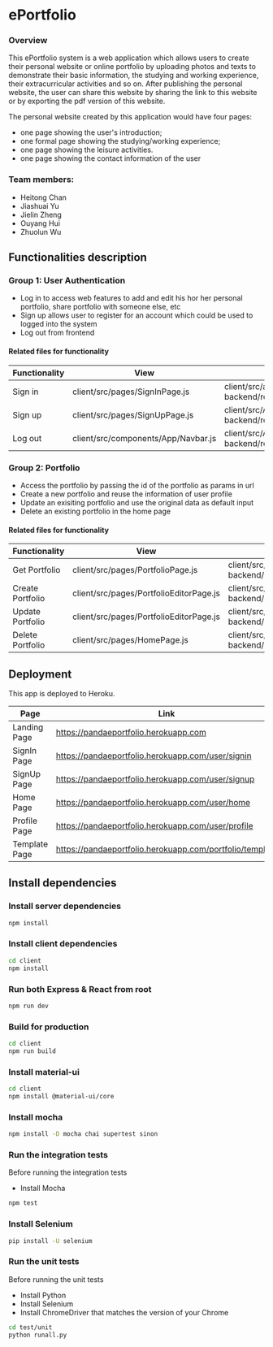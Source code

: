 # ePortfolio

### Overview
This ePortfolio system  is a web application which allows users to create their personal website or online portfolio by uploading photos and texts to demonstrate their basic information, the studying and working experience, their extracurricular activities and so on. After publishing the personal website, the user can share this website by sharing the link to this website or by exporting the pdf version of this website.

The personal website created by this application would have four pages: 
- one page showing the user's introduction; 
- one formal page showing the studying/working experience; 
- one page showing the leisure activities.
- one page showing the contact information of the user


### Team members:

- Heitong Chan
- Jiashuai Yu
- Jielin Zheng
- Ouyang Hui
- Zhuolun Wu


## Functionalities description

### Group 1: User Authentication

- Log in to access web features to add and edit his hor her personal portfolio, share portfolio with someone else, etc
- Sign up allows user to register for an account which could be used to logged into the system
- Log out from frontend


#### Related files for functionality

| Functionality | View                            | Route                                                        | Controller                            | Model                   |
| ------------- | ------------------------------- | ------------------------------------------------------------ | ------------------------------------- | ----------------------- |
| Sign in     | client/src/pages/SignInPage.js  | client/src/api/userAPI.js<br />backend/routes/usersRouter.js | backend/controllers/usersContrller.js| backend/models/User.js |
| Sign up     | client/src/pages/SignUpPage.js  | client/src/API/userAPI.js<br />backend/routers/usersRouter.js | backend/controllers/usersContrller.js|backend/models/User.js |
| Log out     | client/src/components/App/Navbar.js | client/src/API/userAPI.js<br />backend/routers/usersRouter.  | backend/controllers/usersContrller.js|backend/models/User.js |

### Group 2: Portfolio

- Access the portfolio by passing the id of the portfolio as params in url
- Create a new portfolio and reuse the information of user profile
- Update an exisiting portfolio and use the original data as default input
- Delete an existing portfolio in the home page


#### Related files for functionality

| Functionality | View                            | Route                                                        | Controller                            | Model                   |
| ------------- | ------------------------------- | ------------------------------------------------------------ | ------------------------------------- | ----------------------- |
| Get Portfolio | client/src/pages/PortfolioPage.js| client/src/api/portfolioAPI.js<br />backend/routes/portfoliosRouter.js | backend/controllers/portfoliosContrller.js| backend/models/Portfolio.js |
| Create Portfolio       | client/src/pages/PortfolioEditorPage.js  | client/src/API/portfolioAPI.js<br />backend/routers/portfoliosRouter.js | backend/controllers/portfoliosContrller.js | backend/models/Portfolio.js<br />backend/models/User.js|
| Update Portfolio      | client/src/pages/PortfolioEditorPage.js   | client/src/API/portfolioAPI.js<br />backend/routers/portfoliosRouter.js | backend/controllers/portfoliosContrller.js | backend/models/Portfolio.js <br />backend/models/User.js|
| Delete Portfolio      | client/src/pages/HomePage.js   | client/src/API/portfolioAPI.js<br />backend/routers/portfoliosRouter.js | backend/controllers/portfoliosContrller.js | backend/models/Portfolio.js<br />backend/models/User.js |

## Deployment
This app is deployed to Heroku. 

| Page          | Link                            | 
| ------------- | ------------------------------- |
| Landing Page     | https://pandaeportfolio.herokuapp.com  |
| SignIn Page     | https://pandaeportfolio.herokuapp.com/user/signin | 
| SignUp Page      |https://pandaeportfolio.herokuapp.com/user/signup |
| Home Page   |  https://pandaeportfolio.herokuapp.com/user/home  |
| Profile Page  | https://pandaeportfolio.herokuapp.com/user/profile |  
| Template Page |  https://pandaeportfolio.herokuapp.com/portfolio/template |

## Install dependencies

### Install server dependencies

```bash
npm install
```

### Install client dependencies

```bash
cd client
npm install
```

### Run both Express & React from root

```bash
npm run dev
```

### Build for production

```bash
cd client
npm run build
```

### Install material-ui

```bash
cd client
npm install @material-ui/core
```

### Install mocha

```bash
npm install -D mocha chai supertest sinon
```

### Run the integration tests

Before running the integration tests
- Install Mocha

```bash
npm test
```

### Install Selenium

```bash
pip install -U selenium
```

### Run the unit tests

Before running the unit tests
- Install Python
- Install Selenium
- Install ChromeDriver that matches the version of your Chrome

```bash
cd test/unit
python runall.py
```
